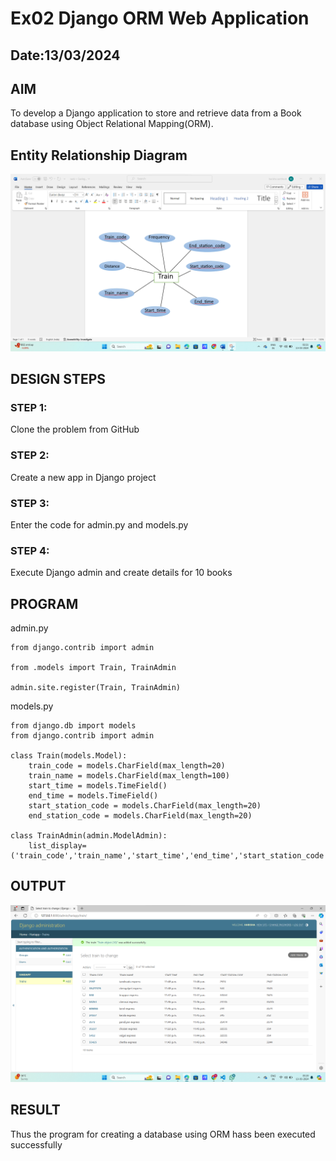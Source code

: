 # Ex02 Django ORM Web Application
## Date:13/03/2024 

## AIM
To develop a Django application to store and retrieve data from a Book database using Object Relational Mapping(ORM).

## Entity Relationship Diagram
![alt text](<Screenshot 2024-03-13 022115.png>)

## DESIGN STEPS

### STEP 1:
Clone the problem from GitHub

### STEP 2:
Create a new app in Django project

### STEP 3:
Enter the code for admin.py and models.py

### STEP 4:
Execute Django admin and create details for 10 books

## PROGRAM

admin.py
```
from django.contrib import admin

from .models import Train, TrainAdmin

admin.site.register(Train, TrainAdmin)
```
models.py
```
from django.db import models
from django.contrib import admin

class Train(models.Model):
    train_code = models.CharField(max_length=20)
    train_name = models.CharField(max_length=100)
    start_time = models.TimeField()
    end_time = models.TimeField()
    start_station_code = models.CharField(max_length=20)
    end_station_code = models.CharField(max_length=20)

class TrainAdmin(admin.ModelAdmin):
    list_display=('train_code','train_name','start_time','end_time','start_station_code','end_station_code')

```

## OUTPUT
![alt text](<Screenshot 2024-03-13 051921.png>)

## RESULT
Thus the program for creating a database using ORM hass been executed successfully

